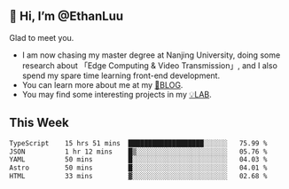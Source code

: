 ## 👋 Hi, I’m @EthanLuu

Glad to meet you.

- I am now chasing my master degree at Nanjing University, doing some research about 「Edge Computing & Video Transmission」, and I also spend my spare time learning front-end development.
- You can learn more about me at my [📝BLOG](https://blog.ethanloo.cn).
- You may find some interesting projects in my [💡LAB](https://lab.ethanloo.cn).

## This Week
<!--START_SECTION:waka-->

```txt
TypeScript    15 hrs 51 mins  ███████████████████░░░░░░   75.99 %
JSON          1 hr 12 mins    █▒░░░░░░░░░░░░░░░░░░░░░░░   05.76 %
YAML          50 mins         █░░░░░░░░░░░░░░░░░░░░░░░░   04.03 %
Astro         50 mins         █░░░░░░░░░░░░░░░░░░░░░░░░   04.01 %
HTML          33 mins         ▓░░░░░░░░░░░░░░░░░░░░░░░░   02.68 %
```

<!--END_SECTION:waka-->
